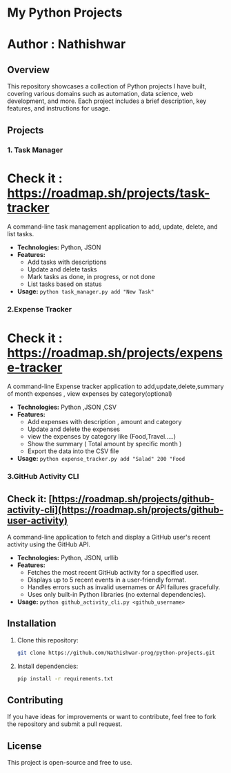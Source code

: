 # My Python Projects
# Author : Nathishwar

## Overview
This repository showcases a collection of Python projects I have built, covering various domains such as automation, data science, web development, and more. Each project includes a brief description, key features, and instructions for usage.

## Projects

### 1. Task Manager
# Check it : https://roadmap.sh/projects/task-tracker
A command-line task management application to add, update, delete, and list tasks.
- **Technologies:** Python, JSON
- **Features:**
  - Add tasks with descriptions
  - Update and delete tasks
  - Mark tasks as done, in progress, or not done
  - List tasks based on status
- **Usage:** `python task_manager.py add "New Task"`

### 2.Expense Tracker
# Check it : https://roadmap.sh/projects/expense-tracker
A command-line Expense tracker application to add,update,delete,summary of month expenses , view expenses by category(optional)
- **Technologies:** Python ,JSON ,CSV
- **Features:**
  - Add expenses with description , amount and category
  - Update and delete the expenses
  - view the expenses by category like (Food,Travel.....)
  - Show the summary ( Total amount by specific month )
  - Export the data into the CSV file 
- **Usage:** `python expense_tracker.py add "Salad" 200 "Food`
### 3.GitHub Activity CLI

## Check it: [https://roadmap.sh/projects/github-activity-cli](https://roadmap.sh/projects/github-user-activity)
A command-line application to fetch and display a GitHub user's recent activity using the GitHub API.

- **Technologies:** Python, JSON, urllib
- **Features:**
  - Fetches the most recent GitHub activity for a specified user.
  - Displays up to 5 recent events in a user-friendly format.
  - Handles errors such as invalid usernames or API failures gracefully.
  - Uses only built-in Python libraries (no external dependencies).
- **Usage:** `python github_activity_cli.py <github_username>`


## Installation
1. Clone this repository:
   ```sh
   git clone https://github.com/Nathishwar-prog/python-projects.git
   ```
2. Install dependencies:
   ```sh
   pip install -r requirements.txt
   ```

## Contributing
If you have ideas for improvements or want to contribute, feel free to fork the repository and submit a pull request.

## License
This project is open-source and free to use.

